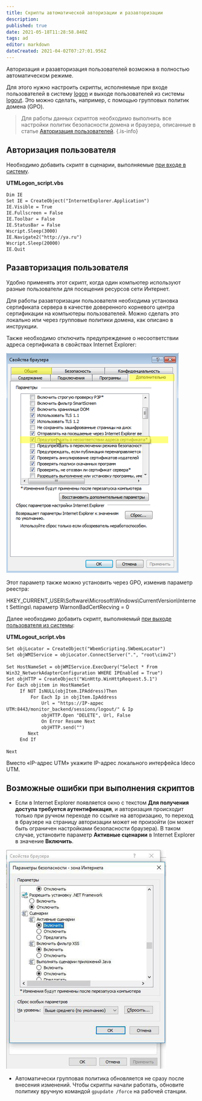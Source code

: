 ```yaml
---
title: Скрипты автоматической авторизации и разавторизации
description: 
published: true
date: 2021-05-18T11:28:58.840Z
tags: ad
editor: markdown
dateCreated: 2021-04-02T07:27:01.956Z
---
```


Авторизация и разавторизация пользователей возможна в полностью автоматическом режиме.

Для этого нужно настроить скрипты, исполняемые при входе пользователей в систему <a href="https://docs.microsoft.com/en-us/previous-versions/windows/it-pro/windows-server-2008-R2-and-2008/cc770908(v=ws.11)?redirectedfrom=MSDN">logon</a> и выходе пользователей из системы <a href="https://docs.microsoft.com/en-us/previous-versions/windows/it-pro/windows-server-2008-R2-and-2008/cc753583(v=ws.11)?redirectedfrom=MSDN">logout</a>. Это можно сделать, например, с помощью групповых политик домена (GPO).

> Для работы данных скриптов необходимо выполнить все настройки политик безопасности домена и браузера, описанные в статье [Авторизация пользователей](/Настройка/Управление-пользователями/Интеграция-с-Active-Directory/Авторизация-пользователей-Active-Directory).
{.is-info}

## Авторизация пользователя

Необходимо добавить скрипт в сценарии, выполняемые <a href="https://docs.microsoft.com/en-us/previous-versions/windows/it-pro/windows-server-2008-R2-and-2008/cc770908(v=ws.11)?redirectedfrom=MSDN">при входе в систему</a>.

**UTMLogon_script.vbs** 
```
Dim IE
Set IE = CreateObject("InternetExplorer.Application")
IE.Visible = True
IE.Fullscreen = False
IE.Toolbar = False
IE.StatusBar = False
Wscript.Sleep(3000)
IE.Navigate2("http://ya.ru")
Wscript.Sleep(20000)
IE.Quit
```

## Разавторизация пользователя

Удобно применять этот скрипт, когда один компьютер используют разные пользователи для посещения ресурсов сети Интернет.

Для работы разавторизации пользователя необходима установка сертификата сервера в качестве доверенного корневого центра сертификации на компьютеры пользователей. Можно сделать это локально или через групповые политики домена, как описано в инструкции.

Также необходимо отключить предупреждение о несоответствии адреса сертификата в свойствах Internet Explorer:

![ie11.png](/настройка/ie11.png)

Этот параметр также можно установить через GPO, изменив параметр реестра:

HKEY_CURRENT_USER\Software\Microsoft\Windows\CurrentVersion\Internet Settings\ параметр WarnonBadCertRecving = 0

Далее необходимо добавить скрипт, выполняемый <a href="https://docs.microsoft.com/en-us/previous-versions/windows/it-pro/windows-server-2008-R2-and-2008/cc753583(v=ws.11)?redirectedfrom=MSDN">при выходе пользователя из системы</a>:

**UTMLogout_script.vbs**
```
Set objLocator = CreateObject("WbemScripting.SWbemLocator")
Set objWMIService = objLocator.ConnectServer(".", "root\cimv2")
  
Set HostNameSet = objWMIService.ExecQuery("Select * From Win32_NetworkAdapterConfiguration WHERE IPEnabled = True")
Set objHTTP = CreateObject("WinHttp.WinHttpRequest.5.1")
For Each objitem in HostNameSet
     If NOT IsNULL(objItem.IPAddress)Then
         For Each Ip in objItem.IpAddress
             Url = "https://IP-адрес UTM:8443/monitor_backend/sessions/logout/" & Ip
             objHTTP.Open "DELETE", Url, False
             On Error Resume Next
             objHTTP.send("")
        Next
     End If
  
Next
```

Вместо «IP-адрес UTM» укажите IP-адрес локального интерфейса Ideco UTM.

## Возможные ошибки при выполнения скриптов

- Если в Internet Explorer появляется окно с текстом **Для получения доступа требуется аутентификация**, и авторизация происходит только при ручном переходе по ссылке на авторизацию, то переход в браузере на страницу авторизации может не произойти (он может быть ограничен настройками безопасности браузера). В таком случае, установите параметр **Активные сценарии** в Internet Explorer в значение **Включить**.

![активные_сценарии_(1).jpg](/настройка/активные_сценарии_(1).jpg)

- Автоматически групповая политика обновляется не сразу после внесения изменений. Чтобы скрипты начали работать, обновите политику вручную командой `gpupdate /force` на рабочей станции.